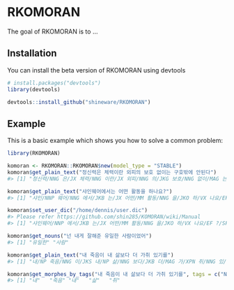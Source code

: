 
<!-- README.md is generated from README.Rmd. Please edit that file -->
RKOMORAN
========

<!-- badges: start -->
<!-- badges: end -->
The goal of RKOMORAN is to ...

Installation
------------

You can install the beta version of RKOMORAN using devtools

``` r
# install.packages("devtools")
library(devtools)

devtools::install_github("shineware/RKOMORAN")
```

Example
-------

This is a basic example which shows you how to solve a common problem:

``` r
library(RKOMORAN)

komoran <- RKOMORAN::RKOMORAN$new(model_type = "STABLE")
komoran$get_plain_text("정신력은 체력이란 외피의 보호 없이는 구호밖에 안된다")
#> [1] "정신력/NNG 은/JX 체력/NNG 이란/JX 외피/NNG 의/JKG 보호/NNG 없이/MAG 는/JX 구호/NNG 밖에/JX 안/NNG 되/XSV ㄴ다/EC"

komoran$get_plain_text("샤인웨어에서는 어떤 활동을 하나요?")
#> [1] "샤인/NNP 웨어/NNG 에서/JKB 는/JX 어떤/MM 활동/NNG 을/JKO 하/VX 나요/EF ?/SF"

komoran$set_user_dic("/home/dennis/user.dic")
#> Please refer https://github.com/shin285/KOMORAN/wiki/Manual
#> [1] "샤인웨어/NNP 에서/JKB 는/JX 어떤/MM 활동/NNG 을/JKO 하/VX 나요/EF ?/SF"

komoran$get_nouns("넌 내게 잘해준 유일한 사람이었어")
#> [1] "유일한" "사람"

komoran$get_plain_text("내 죽음이 내 삶보다 더 가취 있기를")
#> [1] "내/NP 죽음/NNG 이/JKS 내/NP 삶/NNG 보다/JKB 더/MAG 가/XPN 취/NNG 있/VV 기/ETN 를/JKO"

komoran$get_morphes_by_tags("내 죽음이 내 삶보다 더 가취 있기를", tags = c("NP", "NNG"))
#> [1] "내"   "죽음" "내"   "삶"   "취"
```
